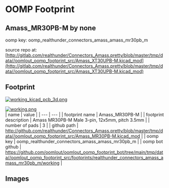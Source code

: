 # OOMP Footprint  
## Amass_MR30PB-M  by none  
  
oomp key: oomp_realthunder_connectors_amass_amass_mr30pb_m  
  
source repo at: [http://gitlab.com/realthunder/Connectors_Amass.pretty/blob/master/tmp/data//oomlout_oomp_footprint_src/Amass_XT30UPB-M.kicad_mod](http://gitlab.com/realthunder/Connectors_Amass.pretty/blob/master/tmp/data//oomlout_oomp_footprint_src/Amass_XT30UPB-M.kicad_mod)  
## Footprint  
  
[![working_kicad_pcb_3d.png](working_kicad_pcb_3d_600.png)](working_kicad_pcb_3d.png)  
  
[![working.png](working_600.png)](working.png)  
| name | value | 
| --- | --- | 
| footprint name | Amass_MR30PB-M | 
| footprint description | Amass MR30PB-M Male 3-pin, 12x5mm, pitch 3.5mm  | 
| number of pads | 3 | 
| github path | http://github.com/realthunder/Connectors_Amass.pretty/blob/master/tmp/data//oomlout_oomp_footprint_src/Amass_MR30PB-M.kicad_mod | 
| oomp key | oomp_realthunder_connectors_amass_amass_mr30pb_m | 
| oomp bot github | https://github.com/oomlout/oomlout_oomp_footprint_bot/tree/main/tmp/data//oomlout_oomp_footprint_src/footprints/realthunder_connectors_amass_amass_mr30pb_m/working | 
## Images  
